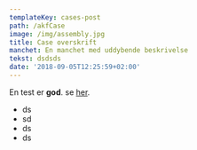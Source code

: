 ```yaml
---
templateKey: cases-post
path: /akfCase
image: /img/assembly.jpg
title: Case overskrift
manchet: En manchet med uddybende beskrivelse
tekst: dsdsds
date: '2018-09-05T12:25:59+02:00'
---
```

En test er **god**. se [her](https://mamacph.dk).

* ds
* sd
* ds
* ds
